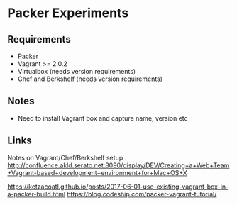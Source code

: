 # Packer Experiments

## Requirements

- Packer
- Vagrant >= 2.0.2
- Virtualbox (needs version requirements)
- Chef and Berkshelf (needs version requirements)

## Notes

- Need to install Vagrant box and capture name, version etc


## Links

Notes on Vagrant/Chef/Berkshelf setup
http://confluence.akld.serato.net:8090/display/DEV/Creating+a+Web+Team+Vagrant-based+development+environment+for+Mac+OS+X

https://ketzacoatl.github.io/posts/2017-06-01-use-existing-vagrant-box-in-a-packer-build.html
https://blog.codeship.com/packer-vagrant-tutorial/
